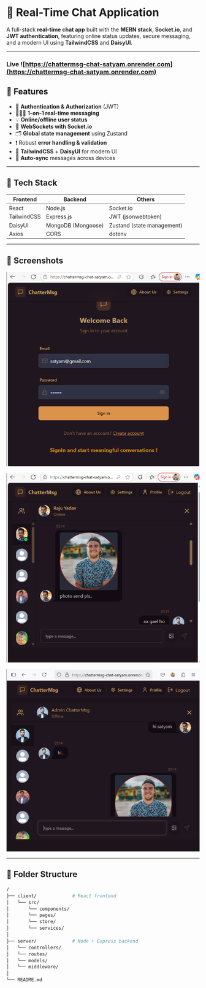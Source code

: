 # 💬 Real-Time Chat Application

A full-stack **real-time chat app** built with the **MERN stack**, **Socket.io**, and **JWT authentication**, featuring online status updates, secure messaging, and a modern UI using **TailwindCSS** and **DaisyUI**.

---
### Live ![https://chattermsg-chat-satyam.onrender.com](https://chattermsg-chat-satyam.onrender.com)

## 🚀 Features

- 🔐 **Authentication & Authorization** (JWT)
- 🧑‍🤝‍🧑 **1-on-1 real-time messaging**
- 💡 **Online/offline user status**
- 📡 **WebSockets with Socket.io**
- 🗂️ **Global state management** using Zustand
- ❗ Robust **error handling & validation**
- 💅 **TailwindCSS** + **DaisyUI** for modern UI
- 🔄 **Auto-sync** messages across devices

---

## 🧱 Tech Stack

| Frontend         | Backend          | Others                |
|------------------|------------------|------------------------|
| React            | Node.js          | Socket.io              |
| TailwindCSS      | Express.js       | JWT (jsonwebtoken)     |
| DaisyUI          | MongoDB (Mongoose)| Zustand (state management) |
| Axios            | CORS             | dotenv                 |

---

## 📸 Screenshots
 
 ![Chat UI](https://github.com/Satyamkus/Chat-App/blob/main/Screenshots/Screenshot%20(681).png)


 ![Chat UI](https://github.com/Satyamkus/Chat-App/blob/main/Screenshots/Screenshot%20(680).png)

 ![Chat UI](https://github.com/Satyamkus/Chat-App/blob/main/Screenshots/Screenshot%20(679).png)

---

## 📁 Folder Structure

```bash
/
├── client/             # React frontend
│   └── src/
│       └── components/
│       └── pages/
│       └── store/
│       └── services/
│
├── server/             # Node + Express backend
│   └── controllers/
│   └── routes/
│   └── models/
│   └── middleware/
│
└── README.md
